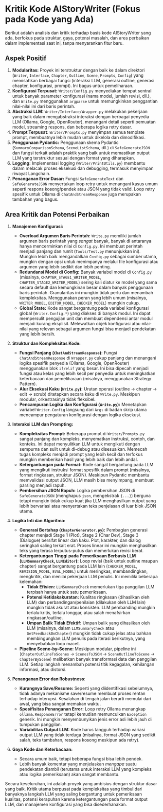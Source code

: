# Kritik Kode AIStoryWriter (Fokus pada Kode yang Ada)

Berikut adalah analisis dan kritik terhadap basis kode AIStoryWriter yang ada, berfokus pada struktur, gaya, potensi masalah, dan area perbaikan dalam implementasi saat ini, tanpa menyarankan fitur baru.

## Aspek Positif

1.  **Modularitas:** Proyek ini terstruktur dengan baik ke dalam direktori (`Writer`, `Interface`, `Chapter`, `Outline`, `Scene`, `Prompts`, `Config`) yang memisahkan berbagai fungsi (interaksi LLM, generasi outline, generasi chapter, konfigurasi, prompt). Ini bagus untuk pemeliharaan.
2.  **Konfigurasi Terpusat:** `Writer/Config.py` menyediakan tempat sentral untuk banyak parameter konfigurasi (nama model, jumlah revisi, dll.), dan `Write.py` menggunakan `argparse` untuk memungkinkan penggantian nilai-nilai ini dari baris perintah.
3.  **Abstraksi LLM:** `Writer/Interface/Wrapper.py` melakukan pekerjaan yang baik dalam mengabstraksi interaksi dengan berbagai penyedia LLM (Ollama, Google, OpenRouter), menangani detail seperti pemuatan model, streaming respons, dan beberapa logika retry dasar.
4.  **Prompt Terpusat:** `Writer/Prompts.py` menyimpan semua template prompt, membuatnya lebih mudah untuk dikelola dan dimodifikasi.
5.  **Penggunaan Pydantic:** Penggunaan skema Pydantic (`SummaryComparisonSchema`, `SceneListSchema`, dll.) di `SafeGenerateJSON` dan fungsi terkait adalah praktik yang baik untuk memastikan output LLM yang terstruktur sesuai dengan format yang diharapkan.
6.  **Logging:** Implementasi logging (`Writer/PrintUtils.py`) membantu dalam melacak proses eksekusi dan debugging, termasuk menyimpan riwayat Langchain.
7.  **Penanganan Error Dasar:** Fungsi `SafeGenerateText` dan `SafeGenerateJSON` menyertakan loop retry untuk menangani kasus umum seperti respons kosong/pendek atau JSON yang tidak valid. Loop retry spesifik untuk Ollama di `ChatAndStreamResponse` juga merupakan tambahan yang bagus.

## Area Kritik dan Potensi Perbaikan

1.  **Manajemen Konfigurasi:**
    *   **Overload Argumen Baris Perintah:** `Write.py` memiliki jumlah argumen baris perintah yang *sangat* banyak, banyak di antaranya hanya mencerminkan nilai di `Config.py`. Ini membuat perintah menjadi panjang dan rumit (`Tools/Test.py` menunjukkan ini). Mungkin lebih baik mengandalkan `Config.py` sebagai sumber utama, mungkin dengan opsi untuk menimpanya melalui file konfigurasi atau argumen yang lebih sedikit dan lebih penting.
    *   **Redundansi Model di Config:** Banyak variabel model di `Config.py` (misalnya, `CHAPTER_STAGE1_WRITER_MODEL`, `CHAPTER_STAGE2_WRITER_MODEL`) sering kali diatur ke model yang sama secara default dan kemungkinan besar dalam banyak penggunaan baris perintah. Granularitas ini mungkin tidak perlu dan menambah kompleksitas. Menggunakan peran yang lebih umum (misalnya, `WRITER_MODEL`, `EDITOR_MODEL`, `CHECKER_MODEL`) mungkin cukup.
    *   **Global State:** Kode sangat bergantung pada variabel konfigurasi global (`Writer.Config.*`) yang diakses di banyak modul. Ini dapat mempersulit pengujian unit dan membuat dependensi antar modul menjadi kurang eksplisit. Melewatkan objek konfigurasi atau nilai-nilai yang relevan sebagai argumen fungsi bisa menjadi pendekatan yang lebih bersih.

2.  **Struktur dan Kompleksitas Kode:**
    *   **Fungsi Panjang (`ChatAndStreamResponse`):** Fungsi `ChatAndStreamResponse` di `Wrapper.py` cukup panjang dan menangani logika spesifik penyedia (Ollama, Google, OpenRouter) menggunakan blok `if/elif` yang besar. Ini bisa dipecah menjadi fungsi atau kelas yang lebih kecil per penyedia untuk meningkatkan keterbacaan dan pemeliharaan (misalnya, menggunakan Strategy Pattern).
    *   **Alur Eksekusi Kaku (`Write.py`):** Urutan operasi (outline -> chapter -> edit -> scrub) ditetapkan secara kaku di `Write.py`. Meskipun modular, orkestrasinya tidak fleksibel.
    *   **Pencampuran Logika dan Konfigurasi (`Write.py`):** Menetapkan variabel `Writer.Config` langsung dari `Args` di badan skrip utama mencampur pengaturan konfigurasi dengan logika eksekusi.

3.  **Interaksi LLM dan Prompting:**
    *   **Kompleksitas Prompt:** Beberapa prompt di `Writer/Prompts.py` sangat panjang dan kompleks, menyematkan instruksi, contoh, dan konteks. Ini dapat menyulitkan LLM untuk mengikuti dengan sempurna dan sulit untuk di-debug atau disesuaikan. Memecah tugas kompleks menjadi prompt yang lebih kecil dan terfokus mungkin memberikan hasil yang lebih baik dan lebih andal.
    *   **Ketergantungan pada Format:** Kode sangat bergantung pada LLM yang mengikuti instruksi format spesifik dalam prompt (misalnya, format ringkasan, struktur JSON). Meskipun Pydantic membantu memvalidasi output JSON, LLM masih bisa menyimpang, membuat parsing menjadi rapuh.
    *   **Pembersihan JSON Rapuh:** Logika pembersihan JSON di `SafeGenerateJSON` (menghapus ```json```, mengekstrak `{...}`) berguna tetapi mungkin tidak cukup kuat jika LLM menghasilkan output yang lebih bervariasi atau menyertakan teks penjelasan di luar blok JSON utama.

4.  **Logika Inti dan Algoritma:**
    *   **Generasi Bertahap (`ChapterGenerator.py`):** Pembagian generasi chapter menjadi Stage 1 (Plot), Stage 2 (Char Dev), Stage 3 (Dialogue) bersifat linear dan kaku. Plot, karakter, dan dialog seringkali saling terkait erat. Proses linear ini mungkin menghasilkan teks yang terasa terputus-putus dan memerlukan revisi berat.
    *   **Ketergantungan Tinggi pada Pemeriksaan Berbasis LLM (`LLMSummaryCheck`, `LLMEditor`):** Loop revisi (baik untuk outline maupun chapter) sangat bergantung pada LLM lain (`CHECKER_MODEL`, `REVISION_MODEL`, `EVAL_MODEL`) untuk meringkas, membandingkan, mengkritik, dan menilai pekerjaan LLM penulis. Ini memiliki beberapa kelemahan:
        *   **Tidak Efisien:** `LLMSummaryCheck` memerlukan tiga panggilan LLM terpisah hanya untuk satu pemeriksaan.
        *   **Potensi Ketidakakuratan:** Kualitas ringkasan (dihasilkan oleh LLM) dan perbandingan/penilaian (dilakukan oleh LLM lain) mungkin tidak akurat atau konsisten. LLM pembanding mungkin terlalu kritis, terlalu longgar, atau salah menafsirkan ringkasan/outline.
        *   **Umpan Balik Tidak Efektif:** Umpan balik yang dihasilkan oleh LLM (misalnya, dalam `LLMSummaryCheck` atau `GetFeedbackOnChapter`) mungkin tidak cukup jelas atau bahkan membingungkan LLM penulis pada iterasi berikutnya, yang menyebabkan loop macet.
    *   **Pipeline Scene-by-Scene:** Meskipun modular, pipeline ini (`ChapterOutlineToScenes` -> `ScenesToJSON` -> `SceneOutlineToScene` -> `ChapterByScene`) melibatkan banyak transformasi data dan panggilan LLM. Setiap langkah menambah potensi titik kegagalan, kehilangan informasi, atau distorsi.

5.  **Penanganan Error dan Robustness:**
    *   **Kurangnya Save/Resume:** Seperti yang diidentifikasi sebelumnya, tidak adanya mekanisme save/resume membuat proses rentan terhadap interupsi. Kesalahan di tengah jalan berarti memulai dari awal, yang bisa sangat memakan waktu.
    *   **Spesifisitas Penanganan Error:** Loop retry Ollama menangkap `ollama.ResponseError` tetapi kemudian memunculkan `Exception` generik. Ini mungkin menyembunyikan jenis error asli lebih jauh di tumpukan panggilan.
    *   **Variabilitas Output LLM:** Kode harus tangguh terhadap variasi output LLM yang tidak terduga (misalnya, format JSON yang sedikit salah, teks tambahan, respons kosong meskipun ada retry).

6.  **Gaya Kode dan Keterbacaan:**
    *   Secara umum baik, tetapi beberapa fungsi bisa lebih pendek.
    *   Lebih banyak komentar yang menjelaskan *mengapa* suatu pendekatan diambil (terutama untuk interaksi LLM yang kompleks atau logika pemeriksaan) akan sangat membantu.

Secara keseluruhan, ini adalah proyek yang ambisius dengan struktur dasar yang baik. Kritik utama berpusat pada kompleksitas yang timbul dari banyaknya langkah LLM yang saling bergantung untuk pemeriksaan kualitas, potensi kerapuhan karena ketergantungan pada format output LLM, dan manajemen konfigurasi yang bisa disederhanakan.
